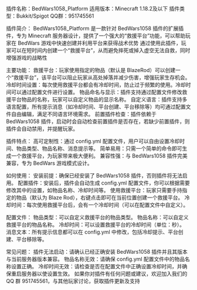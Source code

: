 插件名称：BedWars1058_Platform
适用版本：Minecraft 1.18.2及以下
插件类型：Bukkit/Spigot
QQ群：951745561

插件简介：
BedWars1058_Platform 是一款针对 BedWars1058 插件的扩展插件，专为 Minecraft 服务器设计，提供了一个强大的“救援平台”功能，可以帮助玩家在 BedWars 游戏中快速创建并利用平台来获得战术优势
通过使用此插件，玩家可以在短时间内创建一个“救援平台”，从而避免摔死或掉入虚空无法自救，同时增强游戏的战略性

主要功能：
救援平台：玩家使用指定的物品（默认是 BlazeRod）可以创建一个“救援平台”，该平台可以阻止玩家从高处掉落并减少伤害，增强玩家生存机会。
冷却时间设置：每次使用救援平台都会有冷却时间，防止过于频繁的使用。冷却时间可以通过配置文件进行设置。
物品命名与显示：插件支持通过配置文件修改救援平台物品的名称，玩家可以自定义物品的显示名称。
自定义语言：插件支持多语言配置，所有提示消息（如冷却时间、平台创建、平台移除等）均可通过配置文件自由编辑，满足不同语言环境需求。
前置插件检查：插件依赖于 BedWars1058 插件，启动时会自动检查前置插件是否存在，若缺少前置插件，则插件会自动禁用，并提醒玩家。

插件特点：
高可定制性：通过 config.yml 配置文件，用户可以自由设置冷却时间、物品类型、物品名称、消息提示等。
简单易用：只需一个简单的命令即可生成一个救援平台，为玩家带来极大便利。
兼容性强：与 BedWars1058 插件完美兼容，专为 BedWars 游戏模式设计。

如何使用：
安装前提：确保已经安装了 BedWars1058 插件，否则插件将无法启用。
配置插件：安装后，插件会自动生成 config.yml 配置文件，你可以根据需要修改其中的设置，如物品名称、冷却时间等。
使用救援平台：玩家只需要手持指定的物品（默认为 Blaze Rod），右键点击即可在当前位置创建一个救援平台。
冷却时间：每次使用救援平台后，会有一个冷却时间（可以在配置文件中自定义）。

配置文件：
物品类型：可以自定义救援平台的物品类型。
物品名称：可以自定义救援平台的物品名称。
冷却时间：可以设置救援平台的冷却时间（单位：秒）。
消息文本：所有提示信息都可以在 config.yml 中修改，包括冷却提示、平台创建、平台移除等。

常见问题：
插件无法启动：请确认已经正确安装 BedWars1058 插件并且其版本与当前服务器版本兼容。
物品名称无效：请确保 config.yml 配置文件中的物品名称设置正确。
冷却时间无效：请检查是否在配置文件中正确设置冷却时间，并确保重启服务器以使设置生效。
如果你对插件有任何问题或建议，欢迎加入我们的 QQ 群 951745561，与其他玩家讨论，获取插件更新及支持

